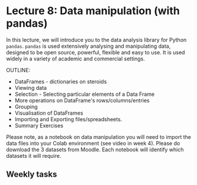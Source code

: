 # Lecture 8: Data manipulation (with pandas)

In this lecture, we will introduce you to the data analysis library for Python ``pandas``. ``pandas`` is used extensively analysing and manipulating data, designed to be open source, powerful, flexible and easy to use. It is used widely in a variety of academic and commercial settings.

OUTLINE:

 - DataFrames - dictionaries on steroids
 - Viewing data
 - Selection - Selecting particular elements of a Data Frame
 - More operations on DataFrame's rows/columns/entries
 - Grouping
 - Visualisation of DataFrames
 - Importing and Exporting files/spreadsheets.
 - Summary Exercises

Please note, as a notebook on data manipulation you will need to import the data files into your Colab environment (see video in week 4). Please do download the 3 datasets from Moodle. Each notebook will identify which datasets it will require.

## Weekly tasks

```{tableofcontents}
```

